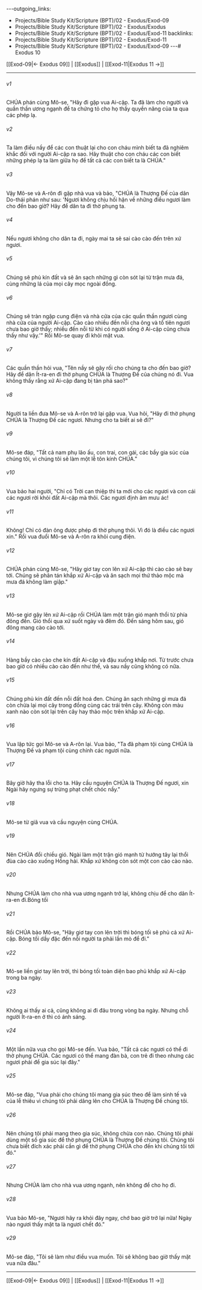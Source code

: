 ---outgoing_links:
  - Projects/Bible Study Kit/Scripture (BPT)/02 - Exodus/Exod-09
  - Projects/Bible Study Kit/Scripture (BPT)/02 - Exodus/Exodus
  - Projects/Bible Study Kit/Scripture (BPT)/02 - Exodus/Exod-11
backlinks:
  - Projects/Bible Study Kit/Scripture (BPT)/02 - Exodus/Exod-11
  - Projects/Bible Study Kit/Scripture (BPT)/02 - Exodus/Exod-09
---# Exodus 10

[[Exod-09|← Exodus 09]] | [[Exodus]] | [[Exod-11|Exodus 11 →]]
***



###### v1 
CHÚA phán cùng Mô-se, "Hãy đi gặp vua Ai-cập. Ta đã làm cho người và quần thần ương ngạnh để ta chứng tỏ cho họ thấy quyền năng của ta qua các phép lạ. 

###### v2 
Ta làm điều nầy để các con thuật lại cho con cháu mình biết ta đã nghiêm khắc đối với người Ai-cập ra sao. Hãy thuật cho con cháu các con biết những phép lạ ta làm giữa họ để tất cả các con biết ta là CHÚA." 

###### v3 
Vậy Mô-se và A-rôn đi gặp nhà vua và bảo, "CHÚA là Thượng Đế của dân Do-thái phán như sau: 'Ngươi không chịu hối hận về những điều ngươi làm cho đến bao giờ? Hãy để dân ta đi thờ phụng ta. 

###### v4 
Nếu ngươi không cho dân ta đi, ngày mai ta sẽ sai cào cào đến trên xứ ngươi. 

###### v5 
Chúng sẽ phủ kín đất và sẽ ăn sạch những gì còn sót lại từ trận mưa đá, cùng những lá của mọi cây mọc ngoài đồng. 

###### v6 
Chúng sẽ tràn ngập cung điện và nhà cửa của các quần thần ngươi cùng nhà cửa của người Ai-cập. Cào cào nhiều đến nỗi cha ông và tổ tiên ngươi chưa bao giờ thấy; nhiều đến nỗi từ khi có người sống ở Ai-cập cũng chưa thấy như vậy.'" Rồi Mô-se quay đi khỏi mặt vua. 

###### v7 
Các quần thần hỏi vua, "Tên nầy sẽ gây rối cho chúng ta cho đến bao giờ? Hãy để dân Ít-ra-en đi thờ phụng CHÚA là Thượng Đế của chúng nó đi. Vua không thấy rằng xứ Ai-cập đang bị tàn phá sao?" 

###### v8 
Người ta liền đưa Mô-se và A-rôn trở lại gặp vua. Vua hỏi, "Hãy đi thờ phụng CHÚA là Thượng Đế các ngươi. Nhưng cho ta biết ai sẽ đi?" 

###### v9 
Mô-se đáp, "Tất cả nam phụ lão ấu, con trai, con gái, các bầy gia súc của chúng tôi, vì chúng tôi sẽ làm một lễ tôn kính CHÚA." 

###### v10 
Vua bảo hai người, "Chỉ có Trời can thiệp thì ta mới cho các ngươi và con cái các ngươi rời khỏi đất Ai-cập mà thôi. Các ngươi định âm mưu ác! 

###### v11 
Không! Chỉ có đàn ông được phép đi thờ phụng thôi. Vì đó là điều các ngươi xin." Rồi vua đuổi Mô-se và A-rôn ra khỏi cung điện. 

###### v12 
CHÚA phán cùng Mô-se, "Hãy giơ tay con lên xứ Ai-cập thì cào cào sẽ bay tới. Chúng sẽ phân tán khắp xứ Ai-cập và ăn sạch mọi thứ thảo mộc mà mưa đá không làm giập." 

###### v13 
Mô-se giơ gậy lên xứ Ai-cập rồi CHÚA làm một trận gió mạnh thổi từ phía đông đến. Gió thổi qua xứ suốt ngày và đêm đó. Đến sáng hôm sau, gió đông mang cào cào tới. 

###### v14 
Hàng bầy cào cào che kín đất Ai-cập và đậu xuống khắp nơi. Từ trước chưa bao giờ có nhiều cào cào đến như thế, và sau nầy cũng không có nữa. 

###### v15 
Chúng phủ kín đất đến nỗi đất hoá đen. Chúng ăn sạch những gì mưa đá còn chừa lại mọi cây trong đồng cùng các trái trên cây. Không còn màu xanh nào còn sót lại trên cây hay thảo mộc trên khắp xứ Ai-cập. 

###### v16 
Vua lập tức gọi Mô-se và A-rôn lại. Vua bảo, "Ta đã phạm tội cùng CHÚA là Thượng Đế và phạm tội cùng chính các ngươi nữa. 

###### v17 
Bây giờ hãy tha lỗi cho ta. Hãy cầu nguyện CHÚA là Thượng Đế ngươi, xin Ngài hãy ngưng sự trừng phạt chết chóc nầy." 

###### v18 
Mô-se từ giã vua và cầu nguyện cùng CHÚA. 

###### v19 
Nên CHÚA đổi chiều gió. Ngài làm một trận gió mạnh từ hướng tây lại thổi đùa cào cào xuống Hồng hải. Khắp xứ không còn sót một con cào cào nào. 

###### v20 
Nhưng CHÚA làm cho nhà vua ương ngạnh trở lại, không chịu để cho dân Ít-ra-en đi.Bóng tối 

###### v21 
Rồi CHÚA bảo Mô-se, "Hãy giơ tay con lên trời thì bóng tối sẽ phủ cả xứ Ai-cập. Bóng tối dầy đặc đến nỗi người ta phải lần mò để đi." 

###### v22 
Mô-se liền giơ tay lên trời, thì bóng tối toàn diện bao phủ khắp xứ Ai-cập trong ba ngày. 

###### v23 
Không ai thấy ai cả, cũng không ai đi đâu trong vòng ba ngày. Nhưng chỗ người Ít-ra-en ở thì có ánh sáng. 

###### v24 
Một lần nữa vua cho gọi Mô-se đến. Vua bảo, "Tất cả các ngươi có thể đi thờ phụng CHÚA. Các ngươi có thể mang đàn bà, con trẻ đi theo nhưng các ngươi phải để gia súc lại đây." 

###### v25 
Mô-se đáp, "Vua phải cho chúng tôi mang gia súc theo để làm sinh tế và của lễ thiêu vì chúng tôi phải dâng lên cho CHÚA là Thượng Đế chúng tôi. 

###### v26 
Nên chúng tôi phải mang theo gia súc, không chừa con nào. Chúng tôi phải dùng một số gia súc để thờ phụng CHÚA là Thượng Đế chúng tôi. Chúng tôi chưa biết đích xác phải cần gì để thờ phụng CHÚA cho đến khi chúng tôi tới đó." 

###### v27 
Nhưng CHÚA làm cho nhà vua ương ngạnh, nên không để cho họ đi. 

###### v28 
Vua bảo Mô-se, "Ngươi hãy ra khỏi đây ngay, chớ bao giờ trở lại nữa! Ngày nào ngươi thấy mặt ta là ngươi chết đó." 

###### v29 
Mô-se đáp, "Tôi sẽ làm như điều vua muốn. Tôi sẽ không bao giờ thấy mặt vua nữa đâu."

***
[[Exod-09|← Exodus 09]] | [[Exodus]] | [[Exod-11|Exodus 11 →]]
